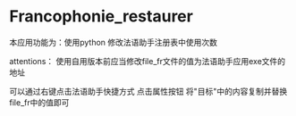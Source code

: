 # Francophonie_restaurer

本应用功能为：使用python 修改法语助手注册表中使用次数

attentions：
使用自用版本前应当修改file_fr文件的值为法语助手应用exe文件的地址

可以通过右键点击法语助手快捷方式 点击属性按钮 将"目标"中的内容复制并替换file_fr中的值即可
